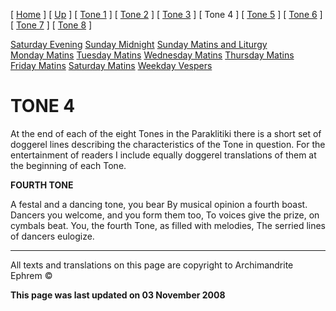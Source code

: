 \[ [Home](index.md) \] \[ [Up](oktoich.md) \] \[ [Tone 1](tone1.md) \] \[ [Tone 2](tone2.md) \] \[ [Tone 3](tone3.md) \] \[ Tone 4 \] \[ [Tone 5](tone5.md) \] \[ [Tone 6](tone6.md) \] \[ [Tone 7](tone7.md) \] \[ [Tone 8](tone8.md) \]

[Saturday Evening](sat4ec.md)
[Sunday Midnight](sun4nc.md)
[Sunday Matins and Liturgy](sun4mc.md)
[Monday Matins](monday_matins3.md)
[Tuesday Matins](tuesday_matins3.md)
[Wednesday Matins](wednesday_matins3.md)
[Thursday Matins](thursday_matins4.md)
[Friday Matins](friday_matins1.md)
[Saturday Matins](saturday_matins.md)
[Weekday Vespers](weekday_vespers3.md)

TONE 4
======

At the end of each of the eight Tones in the Paraklitiki there is a short set of doggerel lines describing the characteristics of the Tone in question. For the entertainment of readers I include equally doggerel translations of them at the beginning of each Tone.

**FOURTH TONE**

A festal and a dancing tone, you bear
By musical opinion a fourth boast.
Dancers you welcome, and you form them too,
To voices give the prize, on cymbals beat.
You, the fourth Tone, as filled with melodies,
The serried lines of dancers eulogize.

------------------------------------------------------------------------

All texts and translations on this page are copyright to
Archimandrite Ephrem ©

**This page was last updated on 03 November 2008**
